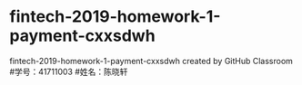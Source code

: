 # fintech-2019-homework-1-payment-cxxsdwh
fintech-2019-homework-1-payment-cxxsdwh created by GitHub Classroom
#学号：41711003
#姓名：陈晓轩
